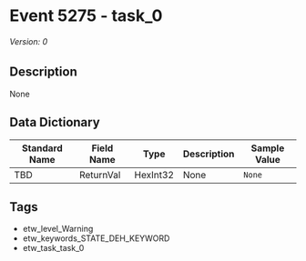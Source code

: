 # Event 5275 - task_0
###### Version: 0

## Description
None

## Data Dictionary
|Standard Name|Field Name|Type|Description|Sample Value|
|---|---|---|---|---|
|TBD|ReturnVal|HexInt32|None|`None`|

## Tags
* etw_level_Warning
* etw_keywords_STATE_DEH_KEYWORD
* etw_task_task_0